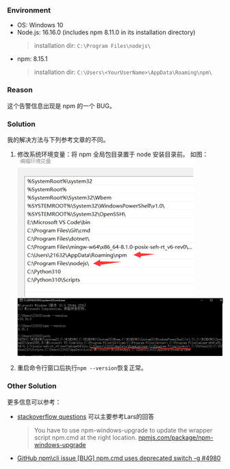 ### Environment
- OS: Windows 10
- Node.js: 16.16.0 (includes npm 8.11.0 in its installation directory)
	>installation dir: `C:\Program Files\nodejs\`
- npm: 8.15.1
	>installation dir: `C:\Users\<YourUserName>\AppData\Roaming\npm\`

### Reason
这个告警信息出现是 npm 的一个 BUG。

### Solution
我的解决方法与下列参考文章的不同。
1. 修改系统环境变量：将 npm 全局包目录置于 node 安装目录前。
如图：
![](./assets/1681636-20220802190127374-252735311.png)
![](./assets/1681636-20220802190250128-2132853003.png)

2. 重启命令行窗口后执行`npm --version`恢复正常。

### Other Solution
更多信息可以参考：
- [stackoverflow questions](https://stackoverflow.com/questions/72401421/message-npm-warn-config-global-global-local-are-deprecated-use-loc)
	可以主要参考Lars的回答
	>You have to use npm-windows-upgrade to update the wrapper script npm.cmd at the right location. [npmjs.com/package/npm-windows-upgrade](https://www.npmjs.com/package/npm-windows-upgrade "npmjs.com/package/npm-windows-upgrade")
- [GitHub npm\cli issue [BUG] npm.cmd uses deprecated switch -g #4980](https://github.com/npm/cli/issues/4980)